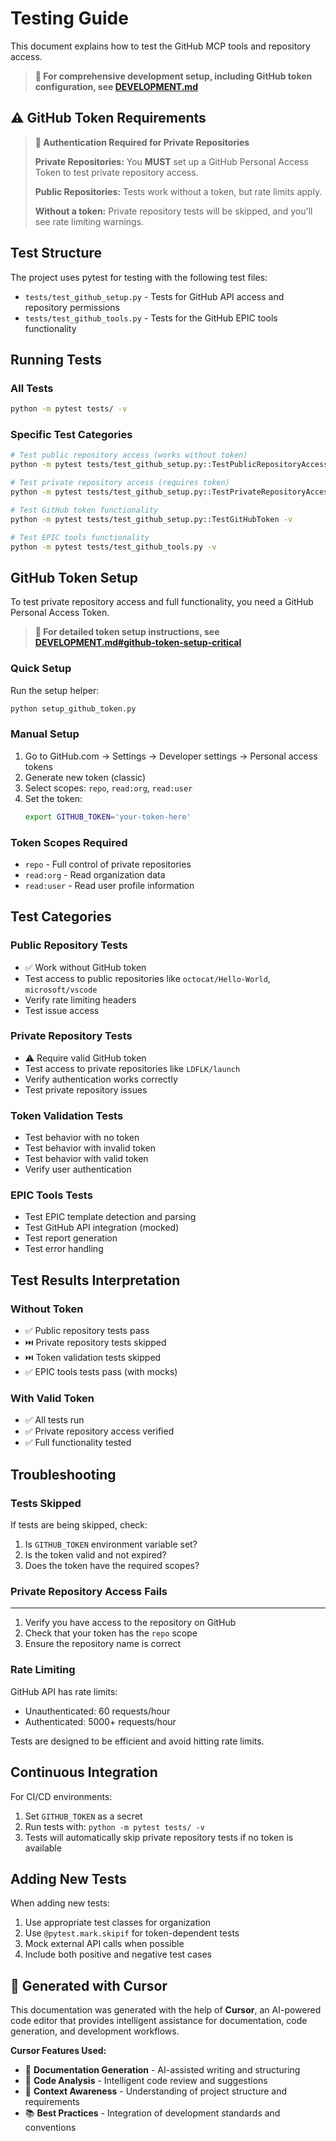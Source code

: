 # Testing Guide

This document explains how to test the GitHub MCP tools and repository access.

> **📌 For comprehensive development setup, including GitHub token configuration, see [DEVELOPMENT.md](DEVELOPMENT.md)**

## ⚠️ **GitHub Token Requirements**

> **🔐 Authentication Required for Private Repositories**
> 
> **Private Repositories:** You **MUST** set up a GitHub Personal Access Token to test private repository access.
> 
> **Public Repositories:** Tests work without a token, but rate limits apply.
> 
> **Without a token:** Private repository tests will be skipped, and you'll see rate limiting warnings.

## Test Structure

The project uses pytest for testing with the following test files:

- `tests/test_github_setup.py` - Tests for GitHub API access and repository permissions
- `tests/test_github_tools.py` - Tests for the GitHub EPIC tools functionality

## Running Tests

### All Tests
```bash
python -m pytest tests/ -v
```

### Specific Test Categories
```bash
# Test public repository access (works without token)
python -m pytest tests/test_github_setup.py::TestPublicRepositoryAccess -v

# Test private repository access (requires token)
python -m pytest tests/test_github_setup.py::TestPrivateRepositoryAccess -v

# Test GitHub token functionality
python -m pytest tests/test_github_setup.py::TestGitHubToken -v

# Test EPIC tools functionality
python -m pytest tests/test_github_tools.py -v
```

## GitHub Token Setup

To test private repository access and full functionality, you need a GitHub Personal Access Token.

> **📌 For detailed token setup instructions, see [DEVELOPMENT.md#github-token-setup-critical](DEVELOPMENT.md#-github-token-setup-critical)**

### Quick Setup
Run the setup helper:
```bash
python setup_github_token.py
```

### Manual Setup
1. Go to GitHub.com → Settings → Developer settings → Personal access tokens
2. Generate new token (classic)
3. Select scopes: `repo`, `read:org`, `read:user`
4. Set the token:
   ```bash
   export GITHUB_TOKEN='your-token-here'
   ```

### Token Scopes Required
- `repo` - Full control of private repositories
- `read:org` - Read organization data
- `read:user` - Read user profile information

## Test Categories

### Public Repository Tests
- ✅ Work without GitHub token
- Test access to public repositories like `octocat/Hello-World`, `microsoft/vscode`
- Verify rate limiting headers
- Test issue access

### Private Repository Tests
- ⚠️ Require valid GitHub token
- Test access to private repositories like `LDFLK/launch`
- Verify authentication works correctly
- Test private repository issues

### Token Validation Tests
- Test behavior with no token
- Test behavior with invalid token
- Test behavior with valid token
- Verify user authentication

### EPIC Tools Tests
- Test EPIC template detection and parsing
- Test GitHub API integration (mocked)
- Test report generation
- Test error handling

## Test Results Interpretation

### Without Token
- ✅ Public repository tests pass
- ⏭️ Private repository tests skipped
- ⏭️ Token validation tests skipped
- ✅ EPIC tools tests pass (with mocks)

### With Valid Token
- ✅ All tests run
- ✅ Private repository access verified
- ✅ Full functionality tested

## Troubleshooting

### Tests Skipped
If tests are being skipped, check:
1. Is `GITHUB_TOKEN` environment variable set?
2. Is the token valid and not expired?
3. Does the token have the required scopes?

### Private Repository Access Fails

---

1. Verify you have access to the repository on GitHub
2. Check that your token has the `repo` scope
3. Ensure the repository name is correct

### Rate Limiting
GitHub API has rate limits:
- Unauthenticated: 60 requests/hour
- Authenticated: 5000+ requests/hour

Tests are designed to be efficient and avoid hitting rate limits.

## Continuous Integration

For CI/CD environments:
1. Set `GITHUB_TOKEN` as a secret
2. Run tests with: `python -m pytest tests/ -v`
3. Tests will automatically skip private repository tests if no token is available

## Adding New Tests

When adding new tests:
1. Use appropriate test classes for organization
2. Use `@pytest.mark.skipif` for token-dependent tests
3. Mock external API calls when possible
4. Include both positive and negative test cases

## 🤖 **Generated with Cursor**

This documentation was generated with the help of **Cursor**, an AI-powered code editor that provides intelligent assistance for documentation, code generation, and development workflows.

**Cursor Features Used:**
- 📝 **Documentation Generation** - AI-assisted writing and structuring
- 🔧 **Code Analysis** - Intelligent code review and suggestions
- 🎯 **Context Awareness** - Understanding of project structure and requirements
- 📚 **Best Practices** - Integration of development standards and conventions